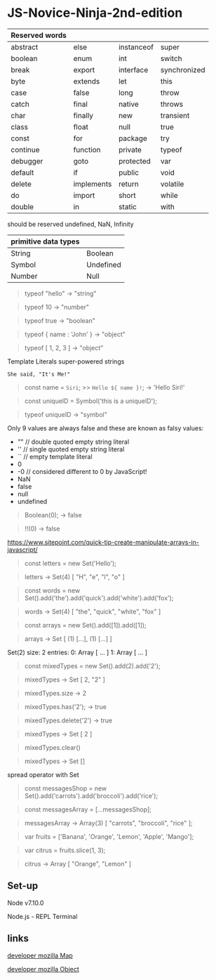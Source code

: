 # JS-Novice-Ninja-2nd-edition

| Reserved words ||||
| -------- |------| ---------- | ----- |
| abstract | else | instanceof | super |
| boolean | enum | int | switch |
| break | export | interface | synchronized |
| byte | extends | let | this |
| case | false | long | throw |
| catch | final | native | throws |
| char | finally | new | transient |
| class | float | null | true |
| const | for | package | try |
| continue | function | private | typeof |
| debugger | goto | protected | var |
| default | if | public | void |
| delete | implements | return | volatile |
| do | import | short | while |
| double | in | static | with |

should be reserved undefined, NaN, Infinity

| primitive data types ||
| -------------------- |---|
| String | Boolean |
| Symbol | Undefined |
| Number | Null |

>  typeof "hello" → "string"

>  typeof 10 → "number"

>  typeof true → "boolean"

> typeof { name : 'John' } → "object"

> typeof [ 1, 2, 3 ] → "object"

Template Literals super-powered strings

`She said, "It's Me!"`

> const name = `Siri`; >> `Hello ${ name }!`; → 'Hello Siri!'

> const uniqueID = Symbol('this is a uniqueID');
 
> typeof uniqueID → "symbol"

Only 9 values are always false and these are known as falsy values:

- "" // double quoted empty string literal
- '' // single quoted empty string literal
- `` // empty template literal
- 0
- -0 // considered different to 0 by JavaScript!
- NaN
- false
- null
- undefined

> Boolean(0); → false

> !!(0) → false

https://www.sitepoint.com/quick-tip-create-manipulate-arrays-in-javascript/

> const letters = new Set('Hello');

> letters → Set(4) [ "H", "e", "l", "o" ]

> const words = new Set().add('the').add('quick').add('white').add('fox');

> words → Set(4) [ "the", "quick", "white", "fox" ]

> const arrays = new Set().add([1]).add([1]);

> arrays → Set [ (1) […], (1) […] ]

Set(2) size: 2 entries: 0: Array [ … ]  1: Array [ … ]

> const mixedTypes = new Set().add(2).add('2');

> mixedTypes → Set [ 2, "2" ]

> mixedTypes.size → 2

> mixedTypes.has('2'); → true​

> mixedTypes.delete('2') → true​

> mixedTypes → Set [ 2 ]

> mixedTypes.clear()

> mixedTypes → Set []

spread operator with Set

> const messagesShop = new Set().add('carrots').add('broccoli').add('rice');

> const messagesArray = [...messagesShop];

> messagesArray → Array(3) [ "carrots", "broccoli", "rice" ];

> var fruits = ['Banana', 'Orange', 'Lemon', 'Apple', 'Mango'];

> var citrus = fruits.slice(1, 3);

> citrus → Array [ "Orange", "Lemon" ]

## Set-up

Node v7.10.0

Node.js - REPL Terminal

## links

[developer mozilla Map](https://developer.mozilla.org/en-US/docs/Web/JavaScript/Reference/Global_Objects/Map)

[developer mozilla Object](https://developer.mozilla.org/en-US/docs/Web/JavaScript/Reference/Global_Objects/Object)